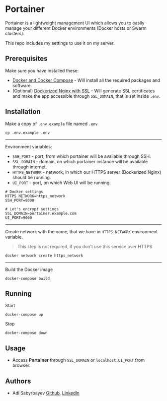 # Portainer

Portainer is a lightweight management UI which allows you to easily manage your different Docker environments (Docker hosts or Swarm clusters).

This repo includes my settings to use it on my server.

## Prerequisites

Make sure you have installed these:
- [Docker and Docker Compose](https://phoenixnap.com/kb/install-docker-compose-on-ubuntu-20-04) - Will install all the required packages and software.
- (Optional) [Dockerized Nginx with SSL](https://github.com/madrigals1/nginx) - Will generate SSL certificates and make the app accessible through `SSL_DOMAIN`, that is set inside `.env`.

## Installation

Make a copy of `.env.example` file named `.env`

```shell script
cp .env.example .env
```

---

Environment variables:
- `SSH_PORT` - port, from which portainer will be available through SSH.
- `SSL_DOMAIN` - domain, on which portainer instance will be available through internet.
- `HTTPS_NETWORK` - network, in which our HTTPS server (Dockerized Nginx) should be running.
- `UI_PORT` - port, on which Web UI will be running.

```dotenv
# Docker settings
HTTPS_NETWORK=https_network
SSH_PORT=8000

# Let's encrypt settings
SSL_DOMAIN=portainer.example.com
UI_PORT=9000
```

---

Create network with the name, that we have in `HTTPS_NETWORK` environment variable.

> This step is not required, if you don't use this service over HTTPS

```shell script
docker network create https_network
```

---

Build the Docker image

```shell script
docker-compose build
```

## Running

Start
```
docker-compose up
```

Stop
```
docker-compose down
```

## Usage

- Access **Portainer** through `SSL_DOMAIN` or `localhost:UI_PORT` from browser.

## Authors
- Adi Sabyrbayev [Github](https://github.com/madrigals1), [LinkedIn](https://www.linkedin.com/in/madrigals1/)